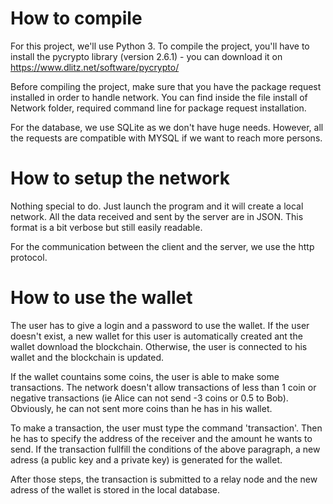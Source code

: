 # How to compile

For this project, we'll use Python 3.
To compile the project, you'll have to install the pycrypto library (version 2.6.1) - you can download it on https://www.dlitz.net/software/pycrypto/

Before compiling the project, make sure that you have the  package  request installed in order to handle network.
You can find inside the file install of Network folder, required command line for package  request installation.

For the database, we use SQLite as we don't have huge needs. However, all the requests are compatible with MYSQL if we want to reach more persons.

# How to setup the network

Nothing special to do. Just launch the program and it will create a local network. All the data received and sent by the server are in JSON. This format is a bit verbose but still easily readable.

For the communication between the client and the server, we use the http protocol.

# How to use the wallet

The user has to give a login and a password to use the wallet. If the user doesn't exist, a new wallet for this user is automatically created ant the wallet download the blockchain. Otherwise, the user is connected to his wallet and the blockchain is updated.

If the wallet countains some coins, the user is able to make some transactions. The network doesn't allow transactions of less than 1 coin or negative transactions (ie Alice can not send -3 coins or 0.5 to Bob). Obviously, he can not sent more coins than he has in his wallet.

To make a transaction, the user must type the command 'transaction'. Then he has to specify the address of the receiver and the amount he wants to send.
If the transaction fullfill the conditions of the above paragraph, a new adress (a public key and a private key) is generated for the wallet. 

After those steps, the transaction is submitted to a relay node and the new adress of the wallet is stored in the local database.
